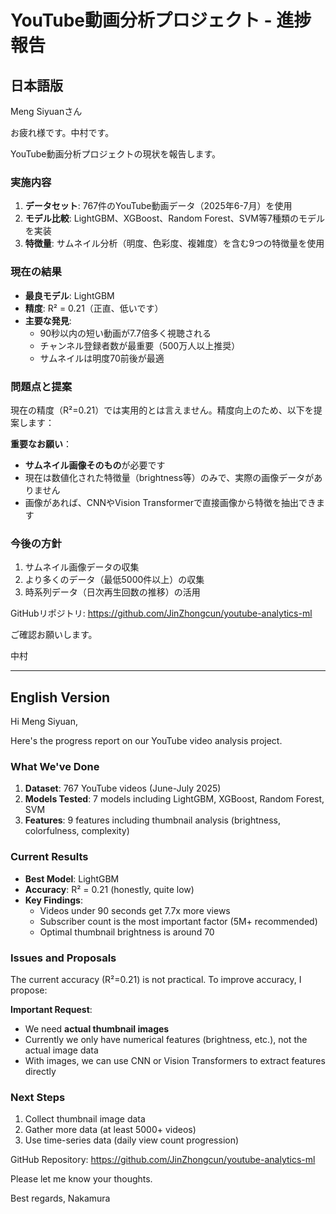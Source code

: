 # YouTube動画分析プロジェクト - 進捗報告

## 日本語版

Meng Siyuanさん

お疲れ様です。中村です。

YouTube動画分析プロジェクトの現状を報告します。

### 実施内容
1. **データセット**: 767件のYouTube動画データ（2025年6-7月）を使用
2. **モデル比較**: LightGBM、XGBoost、Random Forest、SVM等7種類のモデルを実装
3. **特徴量**: サムネイル分析（明度、色彩度、複雑度）を含む9つの特徴量を使用

### 現在の結果
- **最良モデル**: LightGBM
- **精度**: R² = 0.21（正直、低いです）
- **主要な発見**:
  - 90秒以内の短い動画が7.7倍多く視聴される
  - チャンネル登録者数が最重要（500万人以上推奨）
  - サムネイルは明度70前後が最適

### 問題点と提案
現在の精度（R²=0.21）では実用的とは言えません。精度向上のため、以下を提案します：

**重要なお願い**：
- **サムネイル画像そのもの**が必要です
- 現在は数値化された特徴量（brightness等）のみで、実際の画像データがありません
- 画像があれば、CNNやVision Transformerで直接画像から特徴を抽出できます

### 今後の方針
1. サムネイル画像データの収集
2. より多くのデータ（最低5000件以上）の収集
3. 時系列データ（日次再生回数の推移）の活用

GitHubリポジトリ: https://github.com/JinZhongcun/youtube-analytics-ml

ご確認お願いします。

中村

---

## English Version

Hi Meng Siyuan,

Here's the progress report on our YouTube video analysis project.

### What We've Done
1. **Dataset**: 767 YouTube videos (June-July 2025)
2. **Models Tested**: 7 models including LightGBM, XGBoost, Random Forest, SVM
3. **Features**: 9 features including thumbnail analysis (brightness, colorfulness, complexity)

### Current Results
- **Best Model**: LightGBM
- **Accuracy**: R² = 0.21 (honestly, quite low)
- **Key Findings**:
  - Videos under 90 seconds get 7.7x more views
  - Subscriber count is the most important factor (5M+ recommended)
  - Optimal thumbnail brightness is around 70

### Issues and Proposals
The current accuracy (R²=0.21) is not practical. To improve accuracy, I propose:

**Important Request**:
- We need **actual thumbnail images**
- Currently we only have numerical features (brightness, etc.), not the actual image data
- With images, we can use CNN or Vision Transformers to extract features directly

### Next Steps
1. Collect thumbnail image data
2. Gather more data (at least 5000+ videos)
3. Use time-series data (daily view count progression)

GitHub Repository: https://github.com/JinZhongcun/youtube-analytics-ml

Please let me know your thoughts.

Best regards,
Nakamura